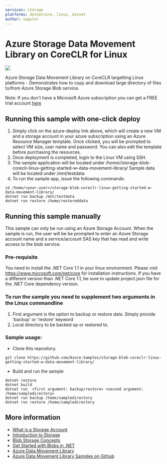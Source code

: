 ```yaml
---
services: storage 
platforms: dotnetcore, linux, dotnet
author: seguler
---
```


# Azure Storage Data Movement Library on CoreCLR for Linux

<a href="https://portal.azure.com/#create/Microsoft.Template/uri/https%3A%2F%2Fraw.githubusercontent.com%2Fseguler%2Fstorage-blob-coreclr-linux-getting-started-w-data-movement-library%2Fmaster%2Fazuredeploy.json" target="_blank">
    <img src="http://azuredeploy.net/deploybutton.png"/>
</a>

Azure Storage Data Movement Library on CoreCLR targetting Linux platforms - Demonstrates how to copy
and download large directory of files to/from Azure Storage Blob service.

Note: If you don't have a Microsoft Azure subscription you can
get a FREE trial account [here](http://go.microsoft.com/fwlink/?LinkId=330212)

## Running this sample with one-click deploy

1. Simply click on the azure-deploy link above, which will create a new VM and a storage account in your azure subscription using an Azure Resource Manager template.
Once clicked, you will be prompted to select VM size, user name and password. You can also edit the template before purchasing the resources.
2. Once deployment is completed, login to the Linux VM using SSH.
3. The sample application will be located under /home/<your-user>/storage-blob-coreclr-linux-getting-started-w-data-movement-library/
Sample data will be located under /mnt/testdata
4. To run the sample app, issue the following commands:
```azurecli
cd /home/<your-user>/storage-blob-coreclr-linux-getting-started-w-data-movement-library/
dotnet run backup /mnt/testdata
dotnet run restore /home/restoreddata
```

## Running this sample manually

This sample can only be run using an Azure Storage Account. When the sample is run, the user will be
be prompted to enter an Azure Storage account name and a service/account SAS key that has read and write access to the blob service.

### Pre-requisite
You need to install the .NET Core 1.1 in your linux environment. Please visit https://www.microsoft.com/net/core for installation instructions. If you have a different version than .NET Core 1.1, be sure to update project.json file for the .NET Core dependency version.

### To run the sample you need to supplement two arguments in the Linux commandline
1. First argument is the option to backup or restore data. Simply provide 'backup' or 'restore' keyword
2. Local directory to be backed up or restored to. 

### Sample usage:
* Clone this repository.
```azurecli
git clone https://github.com/Azure-Samples/storage-blob-coreclr-linux-getting-started-w-data-movement-library/
```
* Build and run the sample
```azurecli
dotnet restore
dotnet build
dotnet run  <first argument: backup/restore> <second argument: /home/sampledirectory>
dotnet run backup /home/sampledirectory
dotnet run restore /home/sampledirectory
```

## More information
- [What is a Storage Account](http://azure.microsoft.com/en-us/documentation/articles/storage-whatis-account/)
- [Introduction to Storage](https://azure.microsoft.com/en-us/documentation/articles/storage-introduction/)
- [Blob Storage Concepts](https://msdn.microsoft.com/library/dd179376.aspx)
- [Get Started with Blobs in .NET](https://azure.microsoft.com/en-us/documentation/articles/storage-dotnet-how-to-use-blobs/)
- [Azure Data Movement Library](https://www.nuget.org/packages/Microsoft.Azure.Storage.DataMovement)
- [Azure Data Movement Library Samples on Github](https://github.com/Azure/azure-storage-net-data-movement/tree/dev/samples)
